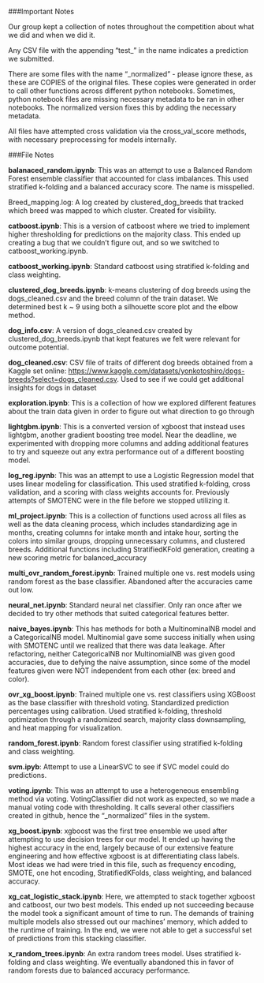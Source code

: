###Important Notes

Our group kept a collection of notes throughout the competition about what we did and when we did it. 

Any CSV file with the appending “test_” in the name indicates a prediction we submitted. 

There are some files with the name “_normalized” - please ignore these, as these are COPIES of the original files. These copies were generated in order to call other functions across different python notebooks. Sometimes, python notebook files are missing necessary metadata to be ran in other notebooks. The normalized version fixes this by adding the necessary metadata. 

All files have attempted cross validation via the cross_val_score methods, with necessary preprocessing for models internally.


###File Notes

**balanaced_random.ipynb**: This was an attempt to use a Balanced Random Forest ensemble classifier that accounted for class imbalances. This used stratified k-folding and a balanced accuracy score. The name is misspelled.

Breed_mapping.log: A log created by clustered_dog_breeds that tracked which breed was mapped to which cluster. Created for visibility.

**catboost.ipynb**: This is a version of catboost where we tried to implement higher thresholding for predictions on the majority class. This ended up creating a bug that we couldn’t figure out, and so we switched to catboost_working.ipynb. 

**catboost_working.ipynb**: Standard catboost using stratified k-folding and class weighting. 

**clustered_dog_breeds.ipynb**: k-means clustering of dog breeds using the dogs_cleaned.csv and the breed column of the train dataset. We determined best k ~ 9 using both a silhouette score plot and the elbow method. 

**dog_info.csv**: A version of dogs_cleaned.csv created by clustered_dog_breeds.ipynb that kept features we felt were relevant for outcome potential. 

**dog_cleaned.csv**: CSV file of traits of different dog breeds obtained from a Kaggle set online: https://www.kaggle.com/datasets/yonkotoshiro/dogs-breeds?select=dogs_cleaned.csv. Used to see if we could get additional insights for dogs in dataset	

**exploration.ipynb**: This is a collection of how we explored different features about the train data given in order to figure out what direction to go through

**lightgbm.ipynb**:  This is a converted version of xgboost that instead uses lightgbm, another gradient boosting tree model. Near the deadline, we experimented with dropping more columns and adding additional features to try and squeeze out any extra performance out of a different boosting model.

**log_reg.ipynb**: This was an attempt to use a Logistic Regression model that uses linear modeling for classification. This used stratified k-folding, cross validation, and a scoring with class weights accounts for. Previously attempts of SMOTENC were in the file before we stopped utilizing it. 

**ml_project.ipynb**: This is a collection of functions used across all files as well as the data cleaning process, which includes standardizing age in months, creating columns for intake month and intake hour, sorting the colors into similar groups, dropping unnecessary columns, and clustered breeds. Additional functions including StratifiedKFold generation, creating a new scoring metric for balanced_accuracy

**multi_ovr_random_forest.ipynb**: Trained multiple one vs. rest models using random forest as the base classifier. Abandoned after the accuracies came out low. 

**neural_net.ipynb**: Standard neural net classifier. Only ran once after we decided to try other methods that suited categorical features better. 

**naive_bayes.ipynb**: This has methods for both a MultinominalNB model and a CategoricalNB model. Multinomial gave some success initially when using with SMOTENC until we realized that there was data leakage. After refactoring, neither CategoricalNB nor MultinomialNB was given good accuracies, due to defying the naive assumption, since some of the model features given were NOT independent from each other (ex: breed and color).

**ovr_xg_boost.ipynb**: Trained multiple one vs. rest classifiers using XGBoost as the base classifier with threshold voting. Standardized prediction percentages using calibration. Used stratified k-folding, threshold optimization through a randomized search, majority class downsampling, and heat mapping for visualization. 

**random_forest.ipynb**: Random forest classifier using stratified k-folding and class weighting.

**svm.ipyb**: Attempt to use a LinearSVC to see if SVC model could do predictions. 

**voting.ipynb**: This was an attempt to use a heterogeneous ensembling method via voting. VotingClassifier did not work as expected, so we made a manual voting code with thresholding. It calls several other classifiers created in github, hence the “_normalized” files in the system. 

**xg_boost.ipynb**: xgboost was the first tree ensemble we used after attempting to use decision trees for our model. It ended up having the highest accuracy in the end, largely because of our extensive feature engineering and how effective xgboost is at differentiating class labels. Most ideas we had were tried in this file, such as frequency encoding, SMOTE, one hot encoding, StratifiedKFolds, class weighting, and balanced accuracy.

**xg_cat_logistic_stack.ipynb**: Here, we attempted to stack together xgboost and catboost, our two best models. This ended up not succeeding because the model took a significant amount of time to run. The demands of training multiple models also stressed out our machines’ memory, which added to the runtime of training. In the end, we were not able to get a successful set of predictions from this stacking classifier.

**x_random_trees.ipynb**: An extra random trees model. Uses stratified k-folding and class weighting. We eventually abandoned this in favor of random forests due to balanced accuracy performance. 
